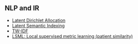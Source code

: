 ## NLP and IR

- [Latent Dirichlet Allocation](http://machinelearning.wustl.edu/mlpapers/paper_files/BleiNJ03.pdf)
- [Latent Semantic Indexing](http://nlp.stanford.edu/IR-book/pdf/18lsi.pdf)
- [TW-IDF](http://frncsrss.github.io/papers/rousseau-cikm2013.pdf)
- [LSML: Local supervised metric learning (patient similarity)](http://kdd.org/exploration_files/V14-01-03-Sun.pdf)


